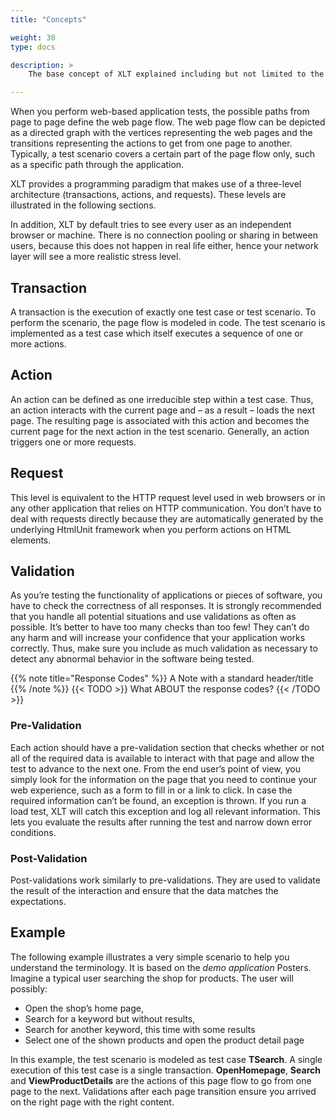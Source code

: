 ```yaml
---
title: "Concepts"

weight: 30
type: docs

description: >
    The base concept of XLT explained including but not limited to the action model

---
```

When you perform web-based application tests, the possible paths from page to page define the web page flow. The web page flow can be depicted as a directed graph with the vertices representing the web pages and the transitions representing the actions to get from one page to another. Typically, a test scenario covers a certain part of the page flow only, such as a specific path through the application.

XLT provides a programming paradigm that makes use of a three-level architecture (transactions, actions, and requests). These levels are illustrated in the following sections.

In addition, XLT by default tries to see every user as an independent browser or machine. There is no connection pooling or sharing in between users, because this does not happen in real life either, hence your network layer will see a more realistic stress level.

## Transaction
A transaction is the execution of exactly one test case or test scenario. To perform the scenario, the page flow is modeled in code. The test scenario is implemented as a test case which itself executes a sequence of one or more actions.

## Action
An action can be defined as one irreducible step within a test case. Thus, an action interacts with the current page and – as a result – loads the next page. The resulting page is associated with this action and becomes the current page for the next action in the test scenario. Generally, an action triggers one or more requests.

## Request
This level is equivalent to the HTTP request level used in web browsers or in any other application that relies on HTTP communication. You don’t have to deal with requests directly because they are automatically generated by the underlying HtmlUnit framework when you perform actions on HTML elements.

## Validation
As you’re testing the functionality of applications or pieces of software, you have to check the correctness of all responses. It is strongly recommended that you handle all potential situations and use validations as often as possible. It’s better to have too many checks than too few! They can’t do any harm and will increase your confidence that your application works correctly. Thus, make sure you include as much validation as necessary to detect any abnormal behavior in the software being tested.


{{% note title="Response Codes" %}}
A Note with a standard header/title
{{% /note %}}
{{< TODO >}}
What ABOUT the response codes?
{{< /TODO >}}


### Pre-Validation
Each action should have a pre-validation section that checks whether or not all of the required data is available to interact with that page and allow the test to advance to the next one. From the end user’s point of view, you simply look for the information on the page that you need to continue your web experience, such as a form to fill in or a link to click. In case the required information can’t be found, an exception is thrown. If you run a load test, XLT will catch this exception and log all relevant information. This lets you evaluate the results after running the test and narrow down error conditions.

### Post-Validation
Post-validations work similarly to pre-validations. They are used to validate the result of the interaction and ensure that the data matches the expectations.

## Example
The following example illustrates a very simple scenario to help you understand the terminology. It is based on the *demo application* Posters. Imagine a typical user searching the shop for products. The user will possibly:

* Open the shop’s home page,
* Search for a keyword but without results,
* Search for another keyword, this time with some results
* Select one of the shown products and open the product detail page

In this example, the test scenario is modeled as test case **TSearch**. A single execution of this test case is a single transaction. **OpenHomepage**, **Search** and **ViewProductDetails** are the actions of this page flow to go from one page to the next. Validations after each page transition ensure you arrived on the right page with the right content.
